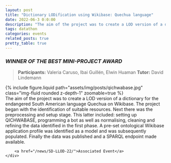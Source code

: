 ```yaml
---
layout: post
title: "Dictionary LODification using Wikibase: Quechua language"
date: 2022-06-3 0:0:00
description: "The aim of the project was to create a LOD version of a dictionary for the endangered South American language Quechua on Wikibase. The project began with the identification of suitable resources. Next there was the preprocessing and setup stage. This latter included: setting up QICHWABASE, programming a bot as well as normalising, cleaning and refining the data identified in the first phase. A pre-set ontological Wikibase application profile was identified as a model and was subsequently populated. Finally the data was published and a SPARQL endpoint made available."
tags: datathon
categories: events
related_posts: true
pretty_table: true
---
```


### *WINNER OF THE BEST MINI-PROJECT AWARD*

> **Participants:** Valeria Caruso, Ibai Guillén, Elwin Huaman
**Tutor:** David Lindemann


<div class="row mt-3">
    <div class="col-sm mt-3 mt-md-0">
        {% include figure.liquid path="assets/img/posts/qichwabase.jpg" class="img-fluid rounded z-depth-1" zoomable=true %}
    </div>
    <div class="col-sm mt-3 mt-md-0">
        The aim of the project was to create a LOD version of a dictionary for the endangered South American language Quechua on Wikibase. The project began with the identification of suitable resources. Next there was the preprocessing and setup stage. This latter included: setting up QICHWABASE, programming a bot as well as normalising, cleaning and refining the data identified in the first phase. A pre-set ontological Wikibase application profile was identified as a model and was subsequently populated. Finally the data was published and a SPARQL endpoint made available.
    
        <a href="/news/SD-LLOD-22/">Associated Event</a> 
    </div>
</div>
